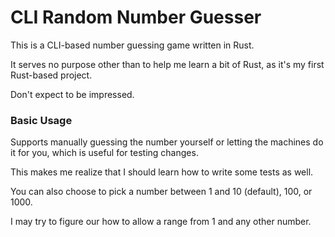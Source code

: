 # CLI Random Number Guesser

This is a CLI-based number guessing game written in Rust.

It serves no purpose other than to help me learn a bit of Rust, as it's my
first Rust-based project.

Don't expect to be impressed.

### Basic Usage

Supports manually guessing the number yourself or letting the machines do it
for you, which is useful for testing changes.

This makes me realize that I should learn how to write some tests as well.

You can also choose to pick a number between 1 and 10 (default), 100, or 1000.

I may try to figure our how to allow a range from 1 and any other number.
